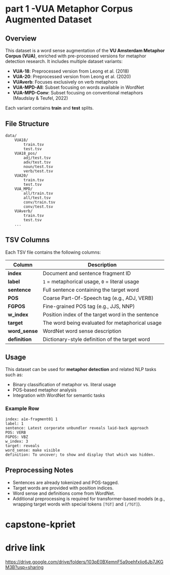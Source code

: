 

# part 1 -VUA Metaphor Corpus Augmented Dataset

## Overview
This dataset is a word sense augmentation of the **VU Amsterdam Metaphor Corpus (VUA)**, enriched with
pre-processed versions for metaphor detection research. It includes multiple dataset variants:

- **VUA-18**: Preprocessed version from Leong et al. (2018)
- **VUA-20**: Preprocessed version from Leong et al. (2020)
- **VUAverb**: Focuses exclusively on verb metaphors
- **VUA-MPD-All**: Subset focusing on words available in WordNet
- **VUA-MPD-Conv**: Subset focusing on conventional metaphors (Maudslay & Teufel, 2022)

Each variant contains **train** and **test** splits.

## File Structure
```
data/
    VUA18/
        train.tsv
        test.tsv
    VUA18_pos/
        adj/test.tsv
        adv/test.tsv
        noun/test.tsv
        verb/test.tsv
    VUA20/
        train.tsv
        test.tsv
    VUA_MPD/
        all/train.tsv
        all/test.tsv
        conv/train.tsv
        conv/test.tsv
    VUAverb/
        train.tsv
        test.tsv
    ...
```

## TSV Columns
Each TSV file contains the following columns:

| Column       | Description |
|--------------|-------------|
| **index**    | Document and sentence fragment ID |
| **label**    | `1` = metaphorical usage, `0` = literal usage |
| **sentence** | Full sentence containing the target word |
| **POS**      | Coarse Part-Of-Speech tag (e.g., ADJ, VERB) |
| **FGPOS**    | Fine-grained POS tag (e.g., JJS, NNP) |
| **w_index**  | Position index of the target word in the sentence |
| **target**   | The word being evaluated for metaphorical usage |
| **word_sense** | WordNet word sense description |
| **definition** | Dictionary-style definition of the target word |

## Usage
This dataset can be used for **metaphor detection** and related NLP tasks such as:
- Binary classification of metaphor vs. literal usage
- POS-based metaphor analysis
- Integration with WordNet for semantic tasks

### Example Row
```
index: a1e-fragment01 1
label: 1
sentence: Latest corporate unbundler reveals laid-back approach
POS: VERB
FGPOS: VBZ
w_index: 3
target: reveals
word_sense: make visible
definition: To uncover; to show and display that which was hidden.
```

## Preprocessing Notes
- Sentences are already tokenized and POS-tagged.
- Target words are provided with position indices.
- Word sense and definitions come from WordNet.
- Additional preprocessing is required for transformer-based models (e.g., wrapping target words with special tokens `[TGT]` and `[/TGT]`).



# capstone-kpriet

# drive link 
https://drive.google.com/drive/folders/103pE0BXemnF5a9oehfxlio6Jb7JKGM3B?usp=sharing


